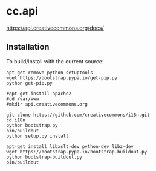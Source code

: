 # cc.api

https://api.creativecommons.org/docs/


## Installation

To build/install with the current source:

    apt-get remove python-setuptools
    wget https://bootstrap.pypa.io/get-pip.py
    python get-pip.py

    #apt-get install apache2
    #cd /var/www
    #mkdir api.creativecommons.org

    git clone https://github.com/creativecommons/i18n.git
    cd i18n
    python bootstrap.py
    bin/buildout
    python setup.py install

    apt-get install libxslt-dev python-dev libz-dev
    wget https://bootstrap.pypa.io/bootstrap-buildout.py
    python bootstrap-buildout.py
    bin/buildout
